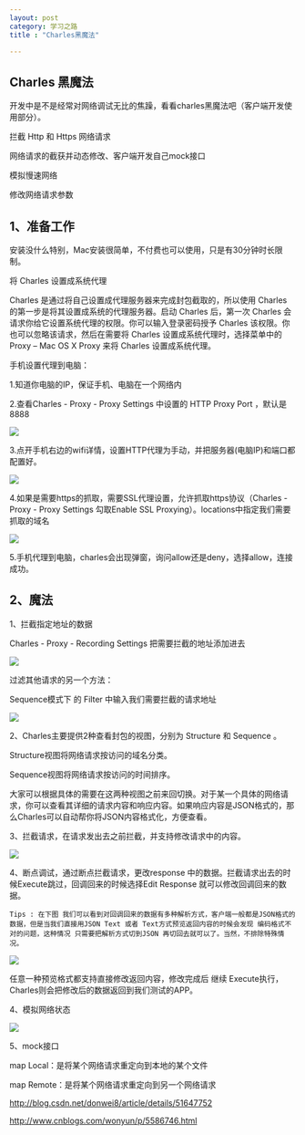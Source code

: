 ```yaml
---
layout: post
category: 学习之路
title : "Charles黑魔法"

---
```


## Charles 黑魔法

开发中是不是经常对网络调试无比的焦躁，看看charles黑魔法吧（客户端开发使用部分）。

拦截 Http 和 Https 网络请求

网络请求的截获并动态修改、客户端开发自己mock接口

模拟慢速网络

修改网络请求参数





## 1、准备工作

安装没什么特别，Mac安装很简单，不付费也可以使用，只是有30分钟时长限制。

将 Charles 设置成系统代理

Charles 是通过将自己设置成代理服务器来完成封包截取的，所以使用 Charles 的第一步是将其设置成系统的代理服务器。启动 Charles 后，第一次 Charles 会请求你给它设置系统代理的权限。你可以输入登录密码授予 Charles 该权限。你也可以忽略该请求，然后在需要将 Charles 设置成系统代理时，选择菜单中的 Proxy – Mac OS X Proxy 来将 Charles 设置成系统代理。

手机设置代理到电脑：

1.知道你电脑的IP，保证手机、电脑在一个网络内

2.查看Charles - Proxy - Proxy Settings 中设置的 HTTP Proxy Port ，默认是 8888

![](https://xilankong.github.io/resource/charlesOne.jpeg)

3.点开手机右边的wifi详情，设置HTTP代理为手动，并把服务器(电脑IP)和端口都配置好。

![](https://xilankong.github.io/resource/charlesTwo.jpeg)

4.如果是需要https的抓取，需要SSL代理设置，允许抓取https协议（Charles - Proxy - Proxy Settings 勾取Enable SSL Proxying）。locations中指定我们需要抓取的域名

![](https://xilankong.github.io/resource/charlesThree.jpeg)



5.手机代理到电脑，charles会出现弹窗，询问allow还是deny，选择allow，连接成功。



## 2、魔法

1、拦截指定地址的数据

Charles - Proxy - Recording Settings  把需要拦截的地址添加进去

![](https://xilankong.github.io/resource/charlesFour.jpeg)

过滤其他请求的另一个方法：

Sequence模式下 的 Filter 中输入我们需要拦截的请求地址

![](https://xilankong.github.io/resource/charlesSeven.jpeg)



2、Charles主要提供2种查看封包的视图，分别为 Structure 和 Sequence 。

Structure视图将网络请求按访问的域名分类。

Sequence视图将网络请求按访问的时间排序。

大家可以根据具体的需要在这两种视图之前来回切换。对于某一个具体的网络请求，你可以查看其详细的请求内容和响应内容。如果响应内容是JSON格式的，那么Charles可以自动帮你将JSON内容格式化，方便查看。

3、拦截请求，在请求发出去之前拦截，并支持修改请求中的内容。

![](https://xilankong.github.io/resource/charlesNight.jpeg)

4、断点调试，通过断点拦截请求，更改response 中的数据。拦截请求出去的时候Execute跳过，回调回来的时候选择Edit Response 就可以修改回调回来的数据。

```
Tips : 在下图 我们可以看到对回调回来的数据有多种解析方式，客户端一般都是JSON格式的数据，但是当我们直接用JSON Text 或者 Text方式预览返回内容的时候会发现 编码格式不对的问题，这种情况 只需要把解析方式切到JSON 再切回去就可以了。当然，不排除特殊情况。
```

![](https://xilankong.github.io/resource/charlesSix.jpeg)

任意一种预览格式都支持直接修改返回内容，修改完成后 继续 Execute执行，Charles则会把修改后的数据返回到我们测试的APP。

4、模拟网络状态

![](https://xilankong.github.io/resource/charlesEight.jpeg)



5、mock接口 

map Local：是将某个网络请求重定向到本地的某个文件


map Remote：是将某个网络请求重定向到另一个网络请求



http://blog.csdn.net/donwei8/article/details/51647752

http://www.cnblogs.com/wonyun/p/5586746.html